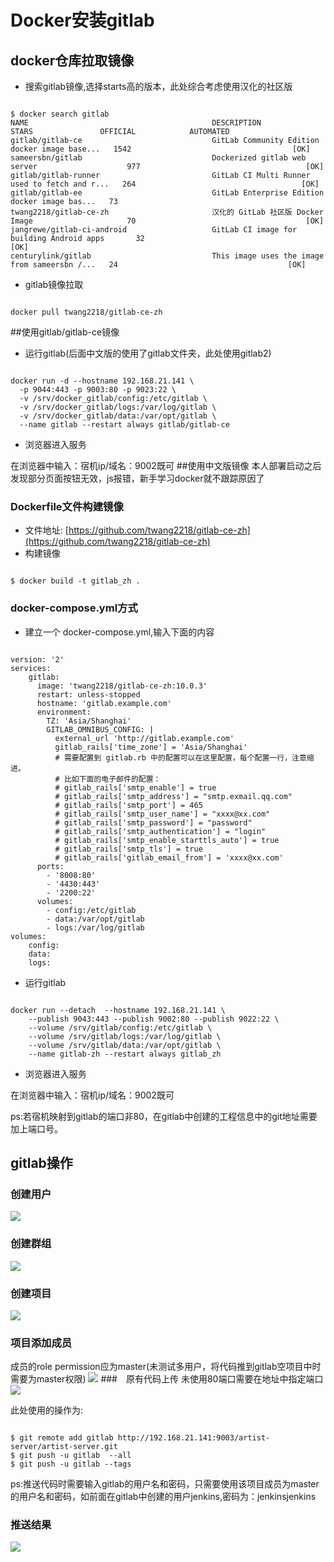 # Docker安装gitlab #

## docker仓库拉取镜像
* 搜索gitlab镜像,选择starts高的版本，此处综合考虑使用汉化的社区版
<pre><code>
$ docker search gitlab
NAME                                         DESCRIPTION                                     STARS               OFFICIAL            AUTOMATED
gitlab/gitlab-ce                             GitLab Community Edition docker image base...   1542                                    [OK]
sameersbn/gitlab                             Dockerized gitlab web server                    977                                     [OK]
gitlab/gitlab-runner                         GitLab CI Multi Runner used to fetch and r...   264                                     [OK]
gitlab/gitlab-ee                             GitLab Enterprise Edition docker image bas...   73                                      
twang2218/gitlab-ce-zh                       汉化的 GitLab 社区版 Docker Image                     70                                      [OK]
jangrewe/gitlab-ci-android                   GitLab CI image for building Android apps       32                                      [OK]
centurylink/gitlab                           This image uses the image from sameersbn /...   24                                      [OK]
</code></pre>
* gitlab镜像拉取
<pre><code>
docker pull twang2218/gitlab-ce-zh
</code></pre>
##使用gitlab/gitlab-ce镜像
* 运行gitlab(后面中文版的使用了gitlab文件夹，此处使用gitlab2)
<pre><code>
docker run -d --hostname 192.168.21.141 \ 
  -p 9044:443 -p 9003:80 -p 9023:22 \ 
  -v /srv/docker_gitlab/config:/etc/gitlab \ 
  -v /srv/docker_gitlab/logs:/var/log/gitlab \ 
  -v /srv/docker_gitlab/data:/var/opt/gitlab \ 
  --name gitlab --restart always gitlab/gitlab-ce
</code></pre>
* 浏览器进入服务
 
在浏览器中输入：宿机ip/域名：9002既可
##使用中文版镜像
本人部署启动之后发现部分页面按钮无效，js报错，新手学习docker就不跟踪原因了
### Dockerfile文件构建镜像
* 文件地址: [https://github.com/twang2218/gitlab-ce-zh](https://github.com/twang2218/gitlab-ce-zh)
* 构建镜像
<pre><code>
$ docker build -t gitlab_zh . 
</code></pre>

### docker-compose.yml方式
* 建立一个 docker-compose.yml,输入下面的内容
<pre><code>
version: '2'
services:
    gitlab:
      image: 'twang2218/gitlab-ce-zh:10.0.3'
      restart: unless-stopped
      hostname: 'gitlab.example.com'
      environment:
        TZ: 'Asia/Shanghai'
        GITLAB_OMNIBUS_CONFIG: |
          external_url 'http://gitlab.example.com'
          gitlab_rails['time_zone'] = 'Asia/Shanghai'
          # 需要配置到 gitlab.rb 中的配置可以在这里配置，每个配置一行，注意缩进。
          # 比如下面的电子邮件的配置：
          # gitlab_rails['smtp_enable'] = true
          # gitlab_rails['smtp_address'] = "smtp.exmail.qq.com"
          # gitlab_rails['smtp_port'] = 465
          # gitlab_rails['smtp_user_name'] = "xxxx@xx.com"
          # gitlab_rails['smtp_password'] = "password"
          # gitlab_rails['smtp_authentication'] = "login"
          # gitlab_rails['smtp_enable_starttls_auto'] = true
          # gitlab_rails['smtp_tls'] = true
          # gitlab_rails['gitlab_email_from'] = 'xxxx@xx.com'
      ports:
        - '8008:80'
        - '4430:443'
        - '2200:22'
      volumes:
        - config:/etc/gitlab
        - data:/var/opt/gitlab
        - logs:/var/log/gitlab
volumes:
    config:
    data:
    logs:
</code></pre>


* 运行gitlab 
<pre><code>
docker run --detach  --hostname 192.168.21.141 \
	--publish 9043:443 --publish 9002:80 --publish 9022:22 \
	--volume /srv/gitlab/config:/etc/gitlab \
	--volume /srv/gitlab/logs:/var/log/gitlab \
	--volume /srv/gitlab/data:/var/opt/gitlab \
	--name gitlab-zh --restart always gitlab_zh
</code></pre>
* 浏览器进入服务
 
在浏览器中输入：宿机ip/域名：9002既可

ps:若宿机映射到gitlab的端口非80，在gitlab中创建的工程信息中的git地址需要加上端口号。

## gitlab操作
### 创建用户
![](images/docker_jenkins_gitlab/gitlab_user_create.png)
### 创建群组
![](images/docker_jenkins_gitlab/gitlab_group_create.png)
### 创建项目
![](images/docker_jenkins_gitlab/gitlab_project_create.png)
### 项目添加成员
成员的role permission应为master(未测试多用户，将代码推到gitlab空项目中时需要为master权限)
![](images/docker_jenkins_gitlab/gitlab_project_master.png)
###　原有代码上传
未使用80端口需要在地址中指定端口
![](images/docker_jenkins_gitlab/gitlab_project_code_push.png)

 此处使用的操作为:
<pre><code>
$ git remote add gitlab http://192.168.21.141:9003/artist-server/artist-server.git
$ git push -u gitlab  --all
$ git push -u gitlab --tags
</code></pre>

ps:推送代码时需要输入gitlab的用户名和密码，只需要使用该项目成员为master的用户名和密码，如前面在gitlab中创建的用户jenkins,密码为：jenkinsjenkins

### 推送结果
![](images/docker_jenkins_gitlab/gitlab_code_push_result.png)


